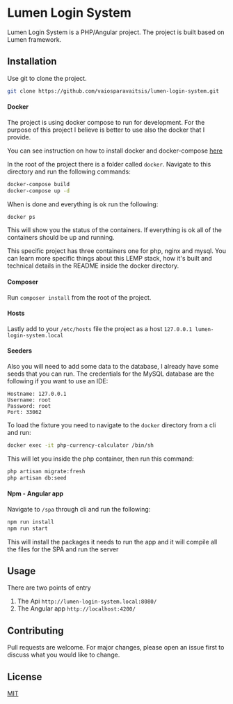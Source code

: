 # Lumen Login System

Lumen Login System is a PHP/Angular project. The project is built based on Lumen framework.

## Installation

Use git to clone the project.

```bash
git clone https://github.com/vaiosparavaitsis/lumen-login-system.git
```

#### Docker

The project is using docker compose to run for development. For the purpose of this project I believe is better to use also the docker that I provide.

You can see instruction on how to install docker and docker-compose [here](https://docs.docker.com/compose/install/)

In the root of the project there is a folder called `docker`. Navigate to this directory and run the following commands:

```bash
docker-compose build
docker-compose up -d
```

When is done and everything is ok run the following:

```bash
docker ps
```

This will show you the status of the containers. If everything is ok all of the containers should be up and running.

This specific project has three containers one for php, nginx and mysql. You can learn more specific things about this LEMP stack, how it's built and technical details in the README inside the docker directory.

#### Composer

Run `composer install` from the root of the project.

#### Hosts

Lastly add to your `/etc/hosts` file the project as a host `127.0.0.1 lumen-login-system.local`

#### Seeders

Also you will need to add some data to the database, I already have some seeds that you can run. The credentials for the MySQL database are the following if you want to use an IDE:

```
Hostname: 127.0.0.1
Username: root
Password: root
Port: 33062
```

To load the fixture you need to navigate to the `docker` directory from a cli and run:

```bash
docker exec -it php-currency-calculator /bin/sh
```

This will let you inside the php container, then run this command:

```bash
php artisan migrate:fresh
php artisan db:seed
```

#### Npm - Angular app

Navigate to `/spa` through cli and run the following:
```bash
npm run install
npm run start
```

This will install the packages it needs to run the app and it will compile all the files for the SPA and run the server

## Usage

There are two points of entry

1) The Api `http://lumen-login-system.local:8080/`
2) The Angular app `http://localhost:4200/`

## Contributing

Pull requests are welcome. For major changes, please open an issue first to discuss what you would like to change.

## License
[MIT](https://choosealicense.com/licenses/mit/)
